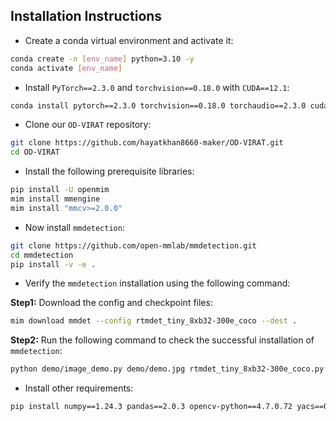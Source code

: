 ## Installation Instructions

<!--
```bash
git clone https://github.com/TalalWasim/Video-FocalNets
cd Video-FocalNets
``` -->

- Create a conda virtual environment and activate it:

```bash
conda create -n [env_name] python=3.10 -y
conda activate [env_name]
```

- Install `PyTorch==2.3.0` and `torchvision==0.18.0` with `CUDA==12.1`:

```bash
conda install pytorch==2.3.0 torchvision==0.18.0 torchaudio==2.3.0 cudatoolkit=12.1 -c pytorch
```

- Clone our `OD-VIRAT` repository:
```bash
git clone https://github.com/hayatkhan8660-maker/OD-VIRAT.git
cd OD-VIRAT
```

- Install the following prerequisite libraries:
```bash
pip install -U openmim
mim install mmengine
mim install "mmcv>=2.0.0"
```

- Now install  `mmdetection`:
```bash
git clone https://github.com/open-mmlab/mmdetection.git
cd mmdetection
pip install -v -e .
```   

- Verify the `mmdetection` installation using the following command:
  
**Step1:** Download the config and checkpoint files:
```bash
mim download mmdet --config rtmdet_tiny_8xb32-300e_coco --dest .
```
**Step2:** Run the following command to check the successful installation of `mmdetection`:
```bash
python demo/image_demo.py demo/demo.jpg rtmdet_tiny_8xb32-300e_coco.py --weights rtmdet_tiny_8xb32-300e_coco_20220902_112414-78e30dcc.pth --device cpu
```
  
- Install other requirements:
```bash
pip install numpy==1.24.3 pandas==2.0.3 opencv-python==4.7.0.72 yacs==0.1.8 PyYAML==6.0 natsort==8.4.0 pycocotools==2.0.7
```
